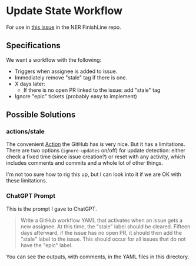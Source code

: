 # Update State Workflow

For use in [this issue](https://github.com/Northeastern-Electric-Racing/FinishLine/issues/481) in the NER FinishLine repo.

## Specifications

We want a workflow with the following:

- Triggers when assignee is added to issue.
- Immediately remove "stale" tag if there is one.
- X days later:
  - If there is no open PR linked to the issue: add "stale" tag
- Ignore "epic" tickets (probably easy to implement)

## Possible Solutions

### actions/stale

The convenient [Action](https://github.com/actions/stale) the GitHub has is very nice. But it has a limitations. There are two options (`ignore-updates` on/off) for update detection: either check a fixed time (since issue creation?) or reset with any activity, which includes comments and commits and a whole lot of other things.

I'm not too sure how to rig this up, but I can look into it if we are OK with these limitations.

### ChatGPT Prompt

This is the prompt I gave to ChatGPT.

> Write a GitHub workflow YAML that activates when an issue gets a new assignee. At this time, the "stale" label should be cleared. Fifteen days afterward, if the issue has no open PR, it should then add the "stale" label to the issue. This should occur for all issues that do not have the "epic" label.

You can see the outputs, with comments, in the YAML files in this directory.
